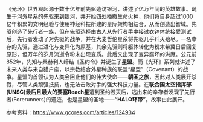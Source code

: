 《光环》世界观起源于数十亿年前先驱造访银河，讲述了亿万年间的英雄故事。诞生于河外星系的先驱来到银河，并开始四处播撒生命火种，他们将自身超过1000亿年积累的文明经验与使用神经科技所建的星际架构相结合，从而创造出智域。先驱创造了先行者一族，但在先驱选择由古人从先行者手中接过衣钵体统接受测试后，先行者发动了对先驱的战争，并在大麦哲伦星系将先驱几乎歼灭殆尽。一名幸存的先驱，通过进化与变异化为原基，其余先驱则将躯体转化为粉末希冀日后回复原形，但万年的岁月流逝令粉末出现变质。此后又出现了变异腐坏的洪魔。公元前852年，先知与桑赫利人缔结《圣约令》并诞生了**星盟**。而《光环》系列就讲述了未来人类与来自猎户座，以宗教结合外星种族的联盟“星盟”（Covenant）的战争。星盟的首领认为人类会阻止他们的伟大使命——**朝圣之旅**，因此对人类展开杀戮，尽管人类顽强扺抗，也无法击败对手的强大科技力量。在**联合国太空指挥部(UNSC)**最后且最大的要塞**Reach星**遭到圣约毁灭后，逃出来的幸存者发现了先行者(Forerunners)的遗迹，也是星盟的圣地——**“HALO环带”**。故事由此展开。

 

参考资料：https://www.gcores.com/articles/124934